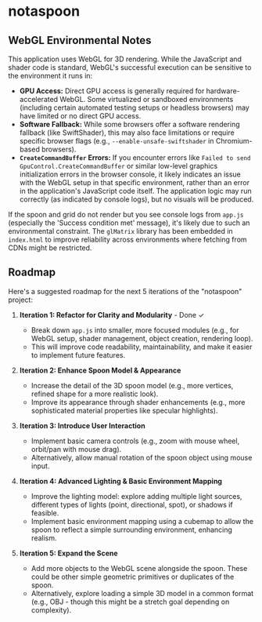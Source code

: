# notaspoon

## WebGL Environmental Notes

This application uses WebGL for 3D rendering. While the JavaScript and shader code is standard, WebGL's successful execution can be sensitive to the environment it runs in:

- **GPU Access:** Direct GPU access is generally required for hardware-accelerated WebGL. Some virtualized or sandboxed environments (including certain automated testing setups or headless browsers) may have limited or no direct GPU access.
- **Software Fallback:** While some browsers offer a software rendering fallback (like SwiftShader), this may also face limitations or require specific browser flags (e.g., `--enable-unsafe-swiftshader` in Chromium-based browsers).
- **`CreateCommandBuffer` Errors:** If you encounter errors like `Failed to send GpuControl.CreateCommandBuffer` or similar low-level graphics initialization errors in the browser console, it likely indicates an issue with the WebGL setup in that specific environment, rather than an error in the application's JavaScript code itself. The application logic may run correctly (as indicated by console logs), but no visuals will be produced.

If the spoon and grid do not render but you see console logs from `app.js` (especially the 'Success condition met' message), it's likely due to such an environmental constraint. The `glMatrix` library has been embedded in `index.html` to improve reliability across environments where fetching from CDNs might be restricted.

## Roadmap

Here's a suggested roadmap for the next 5 iterations of the "notaspoon" project:

1.  **Iteration 1: Refactor for Clarity and Modularity** - Done ✓
    *   Break down `app.js` into smaller, more focused modules (e.g., for WebGL setup, shader management, object creation, rendering loop).
    *   This will improve code readability, maintainability, and make it easier to implement future features.

2.  **Iteration 2: Enhance Spoon Model & Appearance**
    *   Increase the detail of the 3D spoon model (e.g., more vertices, refined shape for a more realistic look).
    *   Improve its appearance through shader enhancements (e.g., more sophisticated material properties like specular highlights).

3.  **Iteration 3: Introduce User Interaction**
    *   Implement basic camera controls (e.g., zoom with mouse wheel, orbit/pan with mouse drag).
    *   Alternatively, allow manual rotation of the spoon object using mouse input.

4.  **Iteration 4: Advanced Lighting & Basic Environment Mapping**
    *   Improve the lighting model: explore adding multiple light sources, different types of lights (point, directional, spot), or shadows if feasible.
    *   Implement basic environment mapping using a cubemap to allow the spoon to reflect a simple surrounding environment, enhancing realism.

5.  **Iteration 5: Expand the Scene**
    *   Add more objects to the WebGL scene alongside the spoon. These could be other simple geometric primitives or duplicates of the spoon.
    *   Alternatively, explore loading a simple 3D model in a common format (e.g., OBJ - though this might be a stretch goal depending on complexity).